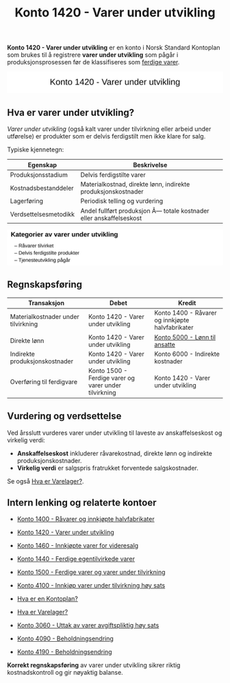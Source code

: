 ﻿---
title: "Konto 1420 - Varer under utvikling"
seoTitle: "Konto 1420 | Varer under utvikling | Kontoplan"
description: '**Konto 1420 - Varer under utvikling** dekker varer under tilvirkning/arbeid under utførelse i produksjonsprosessen. Les om kostnadskomponenter, vurdering, regnskapsføringsposter og overføring til ferdigvare.'
summary: "Konto 1420 gjelder varer under utvikling. Oppsummerer kostnadskomponenter, vurdering og bokføring frem til ferdigvare."
---

**Konto 1420 - Varer under utvikling** er en konto i Norsk Standard Kontoplan som brukes til å registrere **varer under utvikling** som pågår i produksjonsprosessen før de klassifiseres som [ferdige varer](/blogs/kontoplan/1440-ferdige-egentilvirkede-varer "Konto 1440 - Ferdige egentilvirkede varer").

![Illustrasjon av konto 1420 Varer under utvikling](1420-varer-under-utvikling-image.svg)

## Hva er varer under utvikling?

*Varer under utvikling* (også kalt varer under tilvirkning eller arbeid under utførelse) er produkter som er delvis ferdigstilt men ikke klare for salg.

Typiske kjennetegn:

| Egenskap               | Beskrivelse                                                              |
|-------------------------|---------------------------------------------------------------------------|
| Produksjonsstadium      | Delvis ferdigstilte varer                                                 |
| Kostnadsbestanddeler    | Materialkostnad, direkte lønn, indirekte produksjonskostnader             |
| Lagerføring             | Periodisk telling og vurdering                                            |
| Verdsettelsesmetodikk   | Andel fullført produksjon Ã— totale kostnader eller anskaffelseskost        |

![Kategorier av varer under utvikling](1420-kategorier-varer-under-utvikling.svg)

## Regnskapsføring

| Transaksjon                       | Debet                                             | Kredit                                               |
|-----------------------------------|---------------------------------------------------|------------------------------------------------------|
| Materialkostnader under tilvirkning | Konto 1420 - Varer under utvikling               | Konto 1400 - Råvarer og innkjøpte halvfabrikater      |
| Direkte lønn                      | Konto 1420 - Varer under utvikling               | [Konto 5000 - Lønn til ansatte](/blogs/kontoplan/5000-lonn-til-ansatte "Konto 5000 - Lønn til ansatte") |
| Indirekte produksjonskostnader    | Konto 1420 - Varer under utvikling               | Konto 6000 - Indirekte kostnader                      |
| Overføring til ferdigvare         | Konto 1500 - Ferdige varer og varer under tilvirkning | Konto 1420 - Varer under utvikling              |

## Vurdering og verdsettelse

Ved årsslutt vurderes varer under utvikling til laveste av anskaffelseskost og virkelig verdi:

* **Anskaffelseskost** inkluderer råvarekostnad, direkte lønn og indirekte produksjonskostnader.
* **Virkelig verdi** er salgspris fratrukket forventede salgskostnader.

Se også [Hva er Varelager?](/blogs/regnskap/hva-er-varelager "Hva er Varelager? Komplett Guide til Lagerføring og Verdivurdering").

## Intern lenking og relaterte kontoer

* [Konto 1400 - Råvarer og innkjøpte halvfabrikater](/blogs/kontoplan/1400-raavarer-og-innkjopte-halvfabrikater "Konto 1400 - Råvarer og innkjøpte halvfabrikater")
* [Konto 1420 - Varer under utvikling](/blogs/kontoplan/1420-varer-under-utvikling "Konto 1420 - Varer under utvikling")
* [Konto 1460 - Innkjøpte varer for videresalg](/blogs/kontoplan/1460-innkjopte-varer-for-videresalg "Konto 1460 - Innkjøpte varer for videresalg")
* [Konto 1440 - Ferdige egentilvirkede varer](/blogs/kontoplan/1440-ferdige-egentilvirkede-varer "Konto 1440 - Ferdige egentilvirkede varer")
* [Konto 1500 - Ferdige varer og varer under tilvirkning](/blogs/kontoplan/1500-ferdige-varer-og-varer-under-tilvirkning "Konto 1500 - Ferdige varer og varer under tilvirkning")
* [Konto 4100 - Innkjøp varer under tilvirkning høy sats](/blogs/kontoplan/4100-innkjop-varer-under-tilvirkning-hoy-sats "Konto 4100 - Innkjøp varer under tilvirkning høy sats")
* [Hva er en Kontoplan?](/blogs/regnskap/hva-er-kontoplan "Hva er en Kontoplan? Komplett Guide til Kontoplaner i Norsk Regnskap")
* [Hva er Varelager?](/blogs/regnskap/hva-er-varelager "Hva er Varelager? Komplett Guide til Lagerføring og Verdivurdering")
* [Konto 3060 - Uttak av varer avgiftspliktig høy sats](/blogs/kontoplan/3060-uttak-av-varer-avgiftspliktig-hoy-sats "Konto 3060 - Uttak av varer avgiftspliktig høy sats")
* [Konto 4090 - Beholdningsendring](/blogs/kontoplan/4090-beholdningsendring "Konto 4090 - Beholdningsendring")

* [Konto 4190 - Beholdningsendring](/blogs/kontoplan/4190-beholdningsendring "Konto 4190 - Beholdningsendring")

**Korrekt regnskapsføring** av varer under utvikling sikrer riktig kostnadskontroll og gir nøyaktig balanse.







